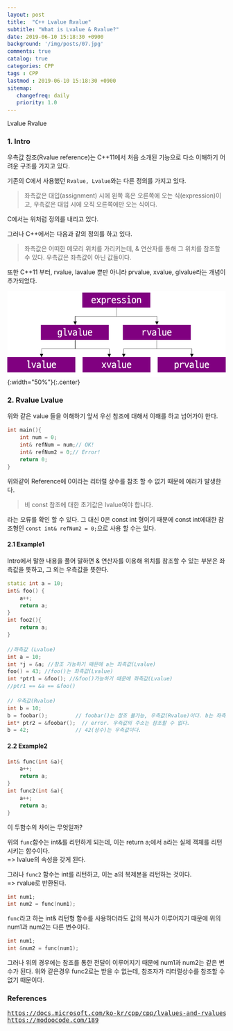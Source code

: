 ```yaml
---
layout: post
title:  "C++ Lvalue Rvalue"
subtitle: "What is Lvalue & Rvalue?"
date: 2019-06-10 15:18:30 +0900
background: '/img/posts/07.jpg'
comments: true
catalog: true
categories: CPP
tags : CPP
lastmod : 2019-06-10 15:18:30 +0900
sitemap:
   changefreq: daily
   priority: 1.0
---
```


<div class="contentTitle">
Lvalue Rvalue
</div>

### 1. Intro

우측값 참조(Rvalue reference)는 C++11에서 처음 소개된 기능으로 다소 이해하기 어려운 구조를 가지고 있다.

기존의 C에서 사용했던 `Rvalue, Lvalue`와는 다른 정의를 가지고 있다.

> 좌측값은 대입(assignment) 시에 왼쪽 혹은 오른쪽에 오는 식(expression)이고, 우측값은 대입 시에 오직 오른쪽에만 오는 식이다.

C에서는 위처럼 정의를 내리고 있다.

그러나 C++에서는 다음과 같의 정의를 하고 있다.

> 좌측값은 어떠한 메모리 위치를 가리키는데, & 연산자를 통해 그 위치를 참조할 수 있다. 우측값은 좌측값이 아닌 값들이다.

또한 C++11 부터, rvalue, lavalue 뿐만 아니라 prvalue, xvalue, glvalue라는 개념이 추가되었다.

![cpp values](/img/Cpp/values.png){:width="50%"}{:.center}

### 2. Rvalue Lvalue

 위와 같은 value 들을 이해하기 앞서 우선 참조에 대해서 이해를 하고 넘어가야 한다.
 
 ```cpp
 int main(){
     int num = 0;
     int& refNum = num;// OK!
     int& refNum2 = 0;// Error!
     return 0;
 }
 ```

 위와같이 Reference에 0이라는 리터럴 상수를 참조 할 수 없기 때문에 에러가 발생한다.
 > 비 const 참조에 대한 초기값은 lvalue여야 합니다.

라는 오류를 확인 할 수 있다.
그 대신 0은 const int 형이기 때문에 const int에대한 참조형인 `const int& refNum2 = 0;`으로 사용 할 수는 있다.

#### 2.1 Example1

Intro에서 말한 내용을 풀어 말하면 & 연산자를 이용해 위치를 참조할 수 있는 부분은 좌측값을 뜻하고, 그 외는 우측값을 뜻한다.

```cpp
static int a = 10;
int& foo() {
    a++;
    return a;
}
int foo2(){
    return a;
}

//좌측값 (Lvalue)
int a = 10;
int *j = &a; //참조 가능하기 때문에 a는 좌측값(Lvalue)
foo() = 43; //foo()는 좌측값(Lvalue)
int *ptr1 = &foo(); //&foo()가능하기 때문에 좌측값(Lvalue)
//ptr1 == &a == &foo()

// 우측값(Rvalue)
int b = 10;
b = foobar();         // foobar()는 참조 불가능, 우측값(Rvalue)이다. b는 좌측값
int* ptr2 = &foobar();  // error. 우측값의 주소는 참조할 수 없다.
b = 42;               // 42(상수)는 우측값이다.
```

#### 2.2 Example2

```cpp
int& func(int &a){
    a++;
    return a;
}
int func2(int &a){
    a++;
    return a;
}
```

이 두함수의 차이는 무엇일까?

위의 `func`함수는 int&를 리턴하게 되는데, 이는 return a;에서 a라는 실제 객체를 리턴 시키는 함수이다.  
=> lvalue의 속성을 갖게 된다.  

그러나 `func2` 함수는 int를 리턴하고, 이는 a의 복제본을 리턴하는 것이다.  
=> rvalue로 반환된다.

```cpp
int num1;
int num2 = func(num1);
```

`func`라고 하는 int& 리턴형 함수를 사용하더라도 값의 복사가 이루어지기 때문에 위의 num1과 num2는 다른 변수이다.

```cpp
int num1;
int &num2 = func(num1);
```

그러나 위의 경우에는 참조를 통한 전달이 이루어지기 때문에 num1과 num2는 같은 변수가 된다. 위와 같은경우 func2로는 받을 수 없는데, 참조자가 리터럴상수를 참조할 수 없기 때문이다.

### References

<pre>
<a href="https://docs.microsoft.com/ko-kr/cpp/cpp/lvalues-and-rvalues-visual-cpp?view=vs-2019">https://docs.microsoft.com/ko-kr/cpp/cpp/lvalues-and-rvalues-visual-cpp?view=vs-2019</a>
<a href="https://modoocode.com/189">https://modoocode.com/189</a>
</pre>
